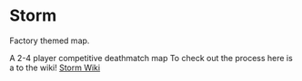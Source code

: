 # Storm

Factory themed map. 

A 2-4 player competitive deathmatch map
To check out the process here is a to the wiki!
[Storm Wiki](https://github.com/jonflores1093/Storm-MultiplayerMap/wiki)
